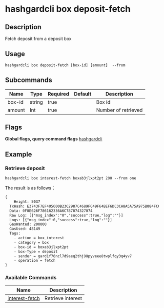 # hashgardcli box deposit-fetch

## Description
Fetch deposit from a deposit box



## Usage
```shell
hashgardcli box deposit-fetch [box-id] [amount]  --from
```



## Subcommands

| Name  | Type  | Required  | Default| Description      |
| ------ | ------ | -------- | ------ | -------------- |
| box-id | string | true   |        | Box id  |
| amount | Int    | true      |        | Number of retrieved |



## Flags

**Global flags, query command flags** [hashgardcli](../README.md)



## Example

### Retrieve deposit

```shell
hashgardcli box interest-fetch boxab3jlxpt2pt 200 --from one
```



The result is as follows：

```txt
{
    Height: 5037
  TxHash: E3743F7EF405600B23C2987C4689FC49F64BEF6DC3CA8A5A75A975B084FCCEE5
  Data: 0F0E626F786162336A6C787074327074
  Raw Log: [{"msg_index":"0","success":true,"log":""}]
  Logs: [{"msg_index":0,"success":true,"log":""}]
  GasWanted: 200000
  GasUsed: 48149
  Tags:
    - action = box_interest
    - category = box
    - box-id = boxab3jlxpt2pt
    - box-Type = deposit
    - sender = gard1f76ncl7d9aeq2thj98pyveee8twplfqy3q4yv7
    - operation = fetch
}
```



### Available Commands

| Name                                | Description                            |
| ----------------------------------- | -------------------------------------- |
| [interest-fetch](interest-fetch.md) | Retrieve interest|
